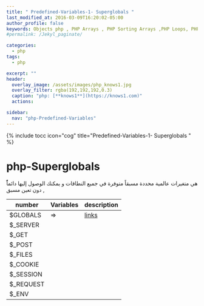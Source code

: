 ```yaml
---
title: " Predefined-Variables-1- Superglobals "
last_modified_at: 2016-03-09T16:20:02-05:00
author_profile: false
keywords: Objects php , PHP Arrays , PHP Sorting Arrays ,PHP Loops, PHP Functions , PHP Math Functions , Variable handling Functions , Predefined-Variables-1- Superglobals
#permalink: /Jekyl_paginate/

categories:
  - php
tags:
  - php

excerpt: ""
header:
  overlay_image: /assets/images/php_knows1.jpg
  overlay_filter: rgba(192,192,192,0.3)
  caption: "php: [**knows1**](https://knows1.com)"
  actions:

sidebar:
  nav: "php-Predefined-Variables"
---
```

{% include tocc icon="cog" title="Predefined-Variables-1- Superglobals " %}

# php-Superglobals

هي متغيرات عالمية محددة مسبقاً متوفرة في جميع النطاقات و يمكنك الوصول إليها دائماًًً دون تعين مسبق  ,


|number | Variables | description |
| ---- | ---- | ---- |
| $GLOBALS | => | [links](/php/Predefined-Variables-GLOBALS/) |
| $_SERVER | | |
| $_GET | | |
| $_POST | | |
| $_FILES | | |
| $_COOKIE | | |
| $_SESSION | | |
| $_REQUEST | | |
| $_ENV | | |
